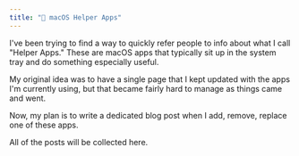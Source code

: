 ```yaml
---
title: " macOS Helper Apps"
---
```


I've been trying to find a way to quickly refer people to info about what I call "Helper Apps."
These are macOS apps that typically sit up in the system tray and do something especially useful.

My original idea was to have a single page that I kept updated with the apps I'm currently using, but that became fairly hard to manage as things came and went.

Now, my plan is to write a dedicated blog post when I add, remove, replace one of these apps.

All of the posts will be collected here.
